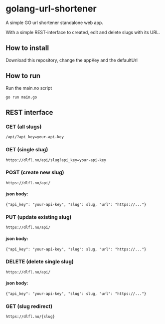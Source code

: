 # golang-url-shortener
A simple GO url shortener standalone web app.

With a simple REST-interface to created, edit and delete slugs with its URL.


## How to install
Download this repository, change the appKey and the defaultUrl

## How to run
Run the main.no script

`go run main.go`



## REST interface

### GET (all slugs)

`/api/?api_key=your-api-key`

### GET (single slug)

`https://dlfl.no/api/slug?api_key=your-api-key`

### POST (create new slug)

`https://dlfl.no/api/`

#### json body:
`{"api_key": "your-api-key", "slug": slug, "url": "https://..."}`

### PUT (update existing slug)

`https://dlfl.no/api/`

#### json body: 
`{"api_key": "your-api-key", "slug": slug, "url": "https://..."}`


### DELETE (delete single slug)

`https://dlfl.no/api/`

#### json body: 
`{"api_key": "your-api-key", "slug": slug, "url": "https://..."}`


### GET (slug redirect)

`https://dlfl.no/{slug}`
